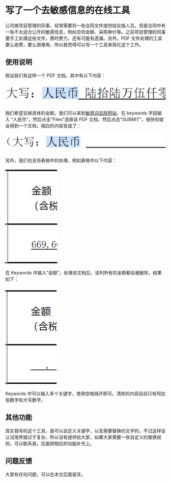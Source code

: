 # 写了一个去敏感信息的在线工具

公司做项目管理的同事，经常需要将一些合同文件提供给实施人员。但是合同中有一些不太适合公开的敏感信息，例如合同金额、采购单价等。之前项目管理的同事要手工处理这些文件，费时费力，还有可能有遗漏。另外，PDF 文件处理的工具要么收费，要么很难用，所以我觉得可以写一个工具来简化这个工作。

## 使用说明

假设我们有这样一个 PDF 文档，其中有以下内容：

![原始文件](./src.png)

我们希望去掉具体的金额，我们可以来到[敏感词去除网站](http://roweb.yylives.cc/)，在 keywords 字段输入 “人民币”，然后点击"Files"选择该 PDF 文档，然后点击“SUBMIT”，很快你就会得到一个文档，相应的内容变成了：

![结果文件](./target.png)

另外，我们也支持表格中的处理，例如表格中以下内容：

![原始文件](./table-src.png)

在 Keywords 中输入“金额”，处理该文档后，该列所有的金额都会被删除，结果如下：

![结果文件](./table-target.png)


Keywords 中可以输入多个关键字，使用空格隔开即可。清除的内容目前只有阿拉伯数字和大写数字。


## 其他功能

其实我写的这个工具，是可以自定义关键字，以及需要替换的文字的，不过这样会让试用界面过于复杂，所以没有提供给大家，如果大家需要一些自定义的替换规则，可以联系我，后面把相应的功能补充上。


## 问题反馈

大家有任何问题，可以在本文后面留言。